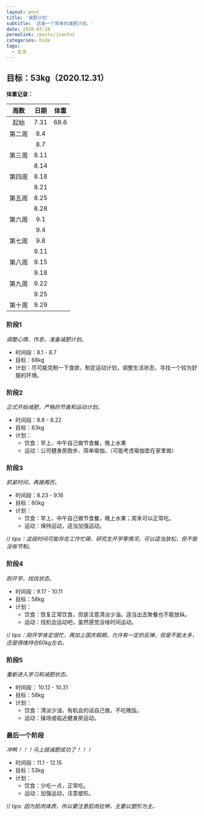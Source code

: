 ```yaml
---
layout: post
title: '减肥计划'
subtitle: '这是一个简单的减肥计划。'
date: 2020-07-28
permalink: /posts/jianfei
categories: hide
tags:
  - 生活
---
```




## 目标：53kg（2020.12.31）

**体重记录：** 

|  周数  | 日期 | 体重 |
| :----: | :--: | :--: |
|  起始  | 7.31 | 68.6 |
| 第二周 | 8.4  |      |
|        | 8.7  |      |
| 第三周 | 8.11 |      |
|        | 8.14 |      |
| 第四周 | 8.18 |      |
|        | 8.21 |      |
| 第五周 | 8.25 |      |
|        | 8.28 |      |
| 第六周 | 9.1  |      |
|        | 9.4  |      |
| 第七周 | 9.8  |      |
|        | 9.11 |      |
| 第八周 | 9.15 |      |
|        | 9.18 |      |
| 第九周 | 9.22 |      |
|        | 9.25 |      |
| 第十周 | 9.29 |      |



### 阶段1

*调整心情、作息，准备减肥计划。*

- 时间段：8.1 - 8.7
- 目标：68kg
- 计划：尽可能克制一下食欲，制定运动计划，调整生活状态，寻找一个较为舒服的环境。



### 阶段2

*正式开始减肥，严格的节食和运动计划。*

- 时间段：8.8 - 8.22
- 目标：63kg
- 计划：
  - 饮食：早上、中午自己做节食餐，晚上水果
  - 运动：公司健身房跑步、简单瑜伽。（可能考虑瑜伽垫在家里做）



### 阶段3

*抓紧时间，再接再厉。*

- 时间段：8.23 - 9.16
- 目标：60kg
- 计划：
  - 饮食：早上、中午自己做节食餐，晚上水果；周末可以正常吃。
  - 运动：保持运动，适当加强运动。

// *tips：这段时间可能存在工作忙碌、研究生开学等情况，可以适当放松，但不能没有节制。*



### 阶段4

*刚开学，找找状态。*

- 时间段：9.17 - 10.11
- 目标：58kg
- 计划：
  - 饮食：恢复正常饮食，但是注意清淡少油。适当出去聚餐也不能放纵。
  - 运动：找机会运动吧，虽然感觉没啥时间运动。

// *tips：刚开学肯定很忙，再加上国庆假期，允许有一定的反弹，但是不能太多，还是得维持在60kg左右。*



### 阶段5

*重新进入学习和减肥状态。*

- 时间段： 10.12 - 10.31
- 目标：58kg
- 计划：
  - 饮食：清淡少油，有机会的话自己做，不吃晚饭。
  - 运动：操场或临近健身房运动。



### 最后一个阶段

*冲鸭！！！马上就减肥成功了！！！*

- 时间段：11.1 - 12.15
- 目标：53kg
- 计划：
  - 饮食：少吃一点，正常吃。
  - 运动：加强运动，注意塑形。

// *tips: 因为肌肉体质，所以要注意肌肉拉伸，主要以塑形为主。*

